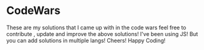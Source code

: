 # CodeWars
These are my solutions that I came up with in the code wars feel free to contribute , update and improve the above solutions!  I've been using JS! But you can add solutions in multiple langs! Cheers! Happy Coding! 
